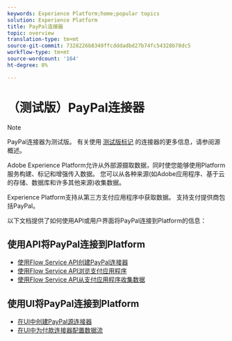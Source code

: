 ```yaml
---
keywords: Experience Platform;home;popular topics
solution: Experience Platform
title: PayPal连接器
topic: overview
translation-type: tm+mt
source-git-commit: 7328226b8349ffcdddadbd27b74fc54328b78dc5
workflow-type: tm+mt
source-wordcount: '164'
ht-degree: 0%

---
```



# （测试版）PayPal连接器

>[!NOTE]
>PayPal连接器为测试版。 有关使用 [测试版标记](../../home.md#terms-and-conditions) 的连接器的更多信息，请参阅源概述。

Adobe Experience Platform允许从外部源摄取数据，同时使您能够使用Platform服务构建、标记和增强传入数据。 您可以从各种来源(如Adobe应用程序、基于云的存储、数据库和许多其他来源)收集数据。

Experience Platform支持从第三方支付应用程序中获取数据。 支持支付提供商包括PayPal。

以下文档提供了如何使用API或用户界面将PayPal连接到Platform的信息：

## 使用API将PayPal连接到Platform

- [使用Flow Service API创建PayPal连接器](../../tutorials/api/create/payments/paypal.md)
- [使用Flow Service API浏览支付应用程序](../../tutorials/api/explore/payments.md)
- [使用Flow Service API从支付应用程序收集数据](../../tutorials/api/collect/payments.md)

## 使用UI将PayPal连接到Platform

- [在UI中创建PayPal源连接器](../../tutorials/ui/create/payments/paypal.md)
- [在UI中为付款连接器配置数据流](../../tutorials/ui/dataflow/payments.md)